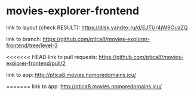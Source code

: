 # movies-explorer-frontend

link to layout (check RESULT): https://disk.yandex.ru/d/EJTUr4jW9OuaZQ

link to branch: https://github.com/ptica8/movies-explorer-frontend/tree/level-3

<<<<<<< HEAD
link to pull requests: https://github.com/ptica8/movies-explorer-frontend/pull/2

link to app: http://ptica8.movies.nomoredomains.icu/

=======
link to app: http://ptica8.movies.nomoredomains.icu/


